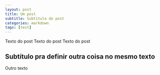 ```yaml
---
layout: post
title: Um post
subtitle: Subtítulo do post
categories: markdown
tags: [test]
---
```


Texto do post
Texto do post
Texto do post


## Subtítulo pra definir outra coisa no mesmo texto

Outro texto
